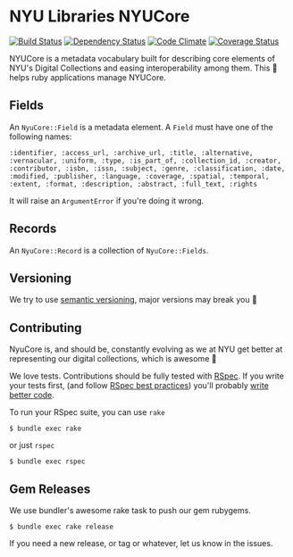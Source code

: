 # NYU Libraries NYUCore

<!-- [![Gem Version](https://badge.fury.io/rb/nyulibraries-nyucore.png)](http://badge.fury.io/rb/nyulibraries-nyucore) -->
[![Build Status](https://api.travis-ci.org/NYULibraries/nyulibraries-nyucore.png?branch=master)](https://travis-ci.org/NYULibraries/nyulibraries-nyucore)
[![Dependency Status](https://gemnasium.com/NYULibraries/nyulibraries-nyucore.png)](https://gemnasium.com/NYULibraries/nyulibraries-nyucore)
[![Code Climate](https://codeclimate.com/github/NYULibraries/nyulibraries-nyucore.png)](https://codeclimate.com/github/NYULibraries/nyulibraries-nyucore)
[![Coverage Status](https://coveralls.io/repos/NYULibraries/nyulibraries-nyucore/badge.png?branch=master)](https://coveralls.io/r/NYULibraries/nyulibraries-nyucore)

NYUCore is a metadata vocabulary built for describing core elements of NYU's Digital Collections
and easing interoperability among them.
This :gem: helps ruby applications manage NYUCore.

## Fields
An `NyuCore::Field` is a metadata element.
A `Field` must have one of the following names:

    :identifier, :access_url, :archive_url, :title, :alternative,
    :vernacular, :uniform, :type, :is_part_of, :collection_id, :creator,
    :contributor, :isbn, :issn, :subject, :genre, :classification, :date,
    :modified, :publisher, :language, :coverage, :spatial, :temporal,
    :extent, :format, :description, :abstract, :full_text, :rights

It will raise an `ArgumentError` if you're doing it wrong.


## Records
An `NyuCore::Record` is a collection of `NyuCore::Fields`.

## Versioning
We try to use [semantic versioning](http://semver.org/), major versions may break you :poop:

## Contributing
NyuCore is, and should be, constantly evolving as we at NYU get better
at representing our digital collections, which is awesome :metal:

We love tests. Contributions should be fully tested with
[RSpec](https://www.relishapp.com/rspec/). If you write your tests first,
(and follow [RSpec best practices](http://betterspecs.org/)) you'll probably
[write better code](http://blog.c42.in/blog/tdd-isnt-about-testing-its-about-design).

To run your RSpec suite, you can use `rake`

    $ bundle exec rake

or just `rspec`

    $ bundle exec rspec

## Gem Releases
We use bundler's awesome rake task to push our gem rubygems.
  
    $ bundle exec rake release
  
If you need a new release, or tag or whatever, let us know in the issues.
